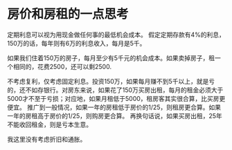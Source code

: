 # 房价和房租的一点思考

定期利息可以视为用现金做任何事的最低机会成本。
假定定期存款有4%的利息，150万的话，每年则有6万的利息收入，每月是5千。

如果我们住着150万的房子，每月至少有5千元的机会成本。如果卖掉房子，租一个相同的，花费2500，还可以剩2500.

不考虑复利，仅考虑固定利息。投资150万，如果每月赚不到5千以上，就是亏的，还不如存银行。对房东来说，如果花了150万买房出租，每月的租金必须大于5000才不至于亏损；对应地，如果月租低于5000，租房客其实很合算，比买房更便宜。
推广到一般情况，如果一年的房租低于房价的1/25，则租房更合算。如果一年的房租高于房价的1/25，则购房更合算。
再换句话说，如果买房出租，25年不能收回租金，则是亏本生意。

我这里没有考虑折旧和通胀。
